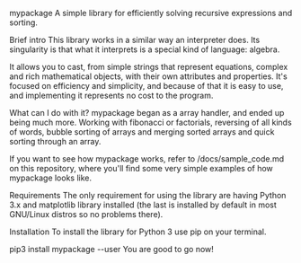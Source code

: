 mypackage
A simple library for efficiently solving recursive expressions and sorting.

Brief intro
This library works in a similar way an interpreter does. Its singularity is that what it interprets is a special kind of language: algebra.

It allows you to cast, from simple strings that represent equations, complex and rich mathematical objects, with their own attributes and properties. It's focused on efficiency and simplicity, and because of that it is easy to use, and implementing it represents no cost to the program.

What can I do with it?
mypackage began as a array handler, and ended up being much more. Working with fibonacci or factorials, reversing of all kinds of words, bubble sorting of arrays and merging sorted arrays and quick sorting through an array.

If you want to see how mypackage works, refer to /docs/sample_code.md on this repository, where you'll find some very simple examples of how mypackage looks like.

Requirements
The only requirement for using the library are having Python 3.x and matplotlib library installed (the last is installed by default in most GNU/Linux distros so no problems there).

Installation
To install the library for Python 3 use pip on your terminal.

pip3 install mypackage --user
You are good to go now!
